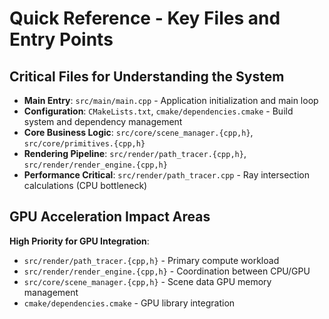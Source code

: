 # Quick Reference - Key Files and Entry Points

## Critical Files for Understanding the System

- **Main Entry**: `src/main/main.cpp` - Application initialization and main loop
- **Configuration**: `CMakeLists.txt`, `cmake/dependencies.cmake` - Build system and dependency management
- **Core Business Logic**: `src/core/scene_manager.{cpp,h}`, `src/core/primitives.{cpp,h}`
- **Rendering Pipeline**: `src/render/path_tracer.{cpp,h}`, `src/render/render_engine.{cpp,h}`
- **Performance Critical**: `src/render/path_tracer.cpp` - Ray intersection calculations (CPU bottleneck)

## GPU Acceleration Impact Areas

**High Priority for GPU Integration**:
- `src/render/path_tracer.{cpp,h}` - Primary compute workload
- `src/render/render_engine.{cpp,h}` - Coordination between CPU/GPU
- `src/core/scene_manager.{cpp,h}` - Scene data GPU memory management
- `cmake/dependencies.cmake` - GPU library integration
